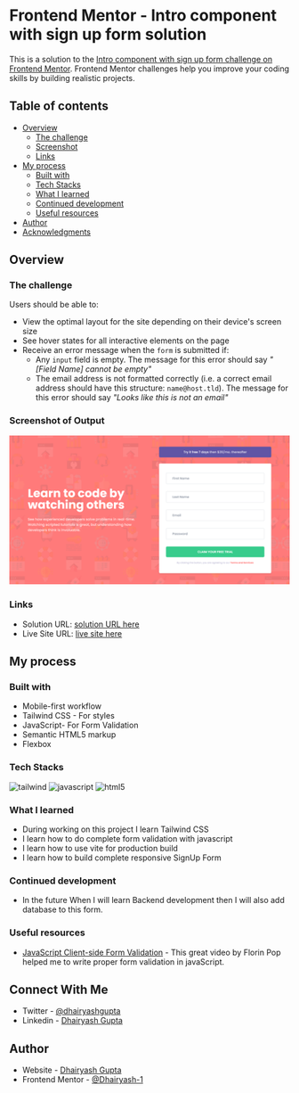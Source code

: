 # Frontend Mentor - Intro component with sign up form solution

This is a solution to the [Intro component with sign up form challenge on Frontend Mentor](https://www.frontendmentor.io/challenges/intro-component-with-signup-form-5cf91bd49edda32581d28fd1). Frontend Mentor challenges help you improve your coding skills by building realistic projects.

## Table of contents

- [Overview](#overview)
  - [The challenge](#the-challenge)
  - [Screenshot](#screenshot)
  - [Links](#links)
- [My process](#my-process)
  - [Built with](#built-with)
  - [Tech Stacks](#tech-stacks)
  - [What I learned](#what-i-learned)
  - [Continued development](#continued-development)
  - [Useful resources](#useful-resources)
- [Author](#author)
- [Acknowledgments](#acknowledgments)

## Overview

### The challenge

Users should be able to:

- View the optimal layout for the site depending on their device's screen size
- See hover states for all interactive elements on the page
- Receive an error message when the `form` is submitted if:
  - Any `input` field is empty. The message for this error should say _"[Field Name] cannot be empty"_
  - The email address is not formatted correctly (i.e. a correct email address should have this structure: `name@host.tld`). The message for this error should say _"Looks like this is not an email"_

### Screenshot of Output

![Result](./images/Screenshot.png)

### Links

- Solution URL: [solution URL here](https://www.frontendmentor.io/solutions/tailwind-css-signup-form-with-client-side-validation-_-COtiI-7A)
- Live Site URL: [live site here](https://signup-form-with-validations.netlify.app/)

## My process

### Built with

- Mobile-first workflow
- Tailwind CSS - For styles
- JavaScript- For Form Validation
- Semantic HTML5 markup
- Flexbox

### Tech Stacks

<p >
<img src="https://img.shields.io/badge/Tailwind_CSS-38B2AC?style=for-the-badge&logo=tailwind-css&logoColor=white" alt="tailwind" />
<img src="https://img.shields.io/badge/JavaScript-323330?style=for-the-badge&logo=javascript&logoColor=F7DF1E" alt="javascript" />
 <img src="https://img.shields.io/badge/HTML5-E34F26?style=for-the-badge&logo=html5&logoColor=white" alt="html5" />
</p>

### What I learned

- During working on this project I learn Tailwind CSS
- I learn how to do complete form validation with javascript
- I learn how to use vite for production build
- I learn how to build complete responsive SignUp Form

### Continued development

- In the future When I will learn Backend development then I will also add database to this form.

### Useful resources

- [JavaScript Client-side Form Validation](https://www.youtube.com/watch?v=rsd4FNGTRBw&list=WL&index=1) - This great video by Florin Pop helped me to write proper form validation in javaScript.

## Connect With Me

- Twitter - [@dhairyashgupta](https://www.twitter.com/dhairyashgupta)
- Linkedin - [Dhairyash Gupta](https://www.linkedin.com/in/dhairyashgupta/)

## Author

- Website - [Dhairyash Gupta](https://www.your-site.com)
- Frontend Mentor - [@Dhairyash-1](https://www.frontendmentor.io/profile/Dhairyash-1)
